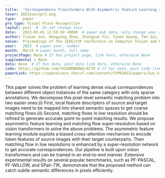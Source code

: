 ```yaml
---
title:  'Correspondence Transformers With Asymmetric Feature Learning and Matching Flow Super-Resolution'  #  Paper title, covered by ''
teser: 2023suncvpr2.png
type:   paper
pro_type: Visual Place Recognition
layout: post  #  Do not change this
date:   2023-03-01 11:59:59 +0800  # paper pub data, only change year and month according to this format
author: Yixuan Sun, Dongyang Zhao, Zhangyue Yin, Yiwen Huang, Tao Gui, Wenqiang Zhang, Weifeng Ge # authors information
venue:  Proceedings of the IEEE/CVF Conference on Computer Vision and Pattern Recognition (CVPR) (CCF A) # Where it be, ICCV and CVPR remove IEEE Conference on,
year:   2023  # paper year, number
month:  March # paper month, full name
projectPage: None # If has project page, link here, otherwise None
supplemental : None
data: None  # If has data, post data link here, otherwise None
code: https://github.com/YXSUNMADMAX/ACTR # If has data, post code link here, otherwise None
paperLink: https://openaccess.thecvf.com/content/CVPR2023/papers/Sun_Correspondence_Transformers_With_Asymmetric_Feature_Learning_and_Matching_Flow_Super-Resolution_CVPR_2023_paper.pdf # post paper pdf link here
---
```


This paper solves the problem of learning dense visual correspondences between different object instances of the same category with only sparse annotations. We decompose this pixel-level semantic matching problem into two easier ones:(i) First, local feature descriptors of source and target images need to be mapped into shared semantic spaces to get coarse matching flows.(ii) Second, matching flows in low resolution should be refined to generate accurate point-to-point matching results. We propose asymmetric feature learning and matching flow super-resolution based on vision transformers to solve the above problems. The asymmetric feature learning module exploits a biased cross-attention mechanism to encode token features of source images with their target counterparts. Then matching flow in low resolutions is enhanced by a super-resolution network to get accurate correspondences. Our pipeline is built upon vision transformers and can be trained in an end-to-end manner. Extensive experimental results on several popular benchmarks, such as PF-PASCAL, PF-WILLOW, and SPair-71K, demonstrate that the proposed method can catch subtle semantic differences in pixels efficiently.